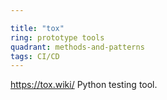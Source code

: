 ```yaml
---

title: "tox"
ring: prototype tools
quadrant: methods-and-patterns
tags: CI/CD
---
```

https://tox.wiki/
Python testing tool.
